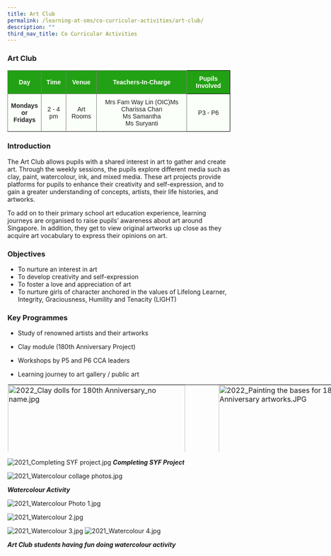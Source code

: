 ```yaml
---
title: Art Club
permalink: /learning-at-sms/co-curricular-activities/art-club/
description: ""
third_nav_title: Co Curricular Activities
---
```


### Art Club

<style type="text/css">
.tg  {border-collapse:collapse;border-spacing:0;}
.tg td{border-color:black;border-style:solid;border-width:1px;font-family:Arial, sans-serif;font-size:14px;
  overflow:hidden;padding:10px 5px;word-break:normal;}
.tg th{border-color:black;border-style:solid;border-width:1px;font-family:Arial, sans-serif;font-size:14px;
  font-weight:normal;overflow:hidden;padding:10px 5px;word-break:normal;}
.tg .tg-rk1q{background-color:#22A114;border-color:inherit;color:#FBFFFA;font-weight:bold;text-align:center;vertical-align:middle}
.tg .tg-xn89{background-color:#22A114;color:#FBFFFA;font-weight:bold;text-align:center;vertical-align:middle}
.tg .tg-ug26{background-color:#FBFFFA;border-color:inherit;color:#222;text-align:center;vertical-align:middle}
.tg .tg-xkg1{background-color:#FBFFFA;border-color:inherit;color:#222;font-weight:bold;text-align:center;vertical-align:middle}
.tg .tg-s6uv{background-color:#FBFFFA;color:#222;text-align:center;vertical-align:middle}
</style>
<table class="tg">
<thead>
  <tr>
    <th class="tg-rk1q"><span style="color:#FBFFFA;background-color:#22A114">Day</span></th>
    <th class="tg-rk1q"><span style="color:#FBFFFA;background-color:#22A114">Time</span></th>
    <th class="tg-rk1q"><span style="color:#FBFFFA;background-color:#22A114">Venue</span></th>
    <th class="tg-rk1q"><span style="color:#FBFFFA;background-color:#22A114">Teachers-In-Charge</span></th>
    <th class="tg-xn89"><span style="color:#FBFFFA;background-color:#22A114">Pupils Involved</span></th>
  </tr>
</thead>
<tbody>
  <tr>
    <td class="tg-xkg1"><span style="color:#222;background-color:#FBFFFA">Mondays</span><br><span style="color:#222;background-color:#FBFFFA">or Fridays</span></td>
    <td class="tg-ug26"><span style="color:#222;background-color:#FBFFFA">2 - 4 pm</span></td>
    <td class="tg-ug26"><span style="color:#222;background-color:#FBFFFA">Art Rooms</span></td>
    <td class="tg-ug26"><span style="color:#222;background-color:#FBFFFA">Mrs Fam Way Lin (OIC)</span>Ms Charissa Chan<br>Ms Samantha<br>Ms Suryanti</td>
    <td class="tg-s6uv"><span style="color:#222;background-color:#FBFFFA">P3 - P6</span></td>
  </tr>
</tbody>
</table>


### Introduction  


The Art Club allows pupils with a shared interest in art to gather and create art. Through the weekly sessions, the pupils explore different media such as clay, paint, watercolour, ink, and mixed media. These art projects&nbsp;provide platforms for pupils to&nbsp;enhance their creativity and self-expression, and&nbsp;to gain a greater understanding of concepts, artists, their life histories, and artworks.  

To add on to their primary school art education experience, learning journeys are organised to raise pupils’ awareness about art around Singapore.&nbsp;In addition, they get to view original artworks up close as they acquire art vocabulary to express their opinions on art.

### Objectives  


*   To nurture an interest in art&nbsp;
*   To develop creativity and self-expression
*   To foster a love and appreciation of art&nbsp;
*   To nurture girls of character anchored in the values of Lifelong Learner, Integrity, Graciousness, Humility and Tenacity (LIGHT)


### Key Programmes  


*   Study of renowned artists and their artworks
    
*   Clay module (180th&nbsp;Anniversary Project)
*   Workshops by P5 and P6 CCA leaders
    
*   Learning journey to art gallery / public art
    

  

<table style="margin: auto; outline: 0px; padding: 0px; border-collapse: collapse; clear: both; border: 1px solid transparent; table-layout: fixed; width: 880px; height: 154px;" class="ive_eobj_center ives_tab_kosong"><tbody style="margin: 0px; outline: 0px; padding: 0px;"><tr style="margin: 0px; outline: 0px; padding: 0px;"><td style="margin: 0px; outline: 0px; padding: 0px 15px 15px 0px; vertical-align: top; width: 439px;"><img style="margin: 0px 10px 0px 0px; outline: 0px; padding: 0px; border: none; max-width: 100%; float: left; width: 401px; height: 501px;" class="ive_eobj_left" alt="2022_Clay dolls for 180th Anniversary_no name.jpg" width="100%" src="/images/2022Clay%20dolls%20for%20180th%20Anniversary.jpg"><br style="margin: 0px; outline: 0px; padding: 0px;"><br style="margin: 0px; outline: 0px; padding: 0px;"><br style="margin: 0px; outline: 0px; padding: 0px;"><br style="margin: 0px; outline: 0px; padding: 0px;"><br style="margin: 0px; outline: 0px; padding: 0px;"><br style="margin: 0px; outline: 0px; padding: 0px;"><br style="margin: 0px; outline: 0px; padding: 0px;"><br style="margin: 0px; outline: 0px; padding: 0px;"><br style="margin: 0px; outline: 0px; padding: 0px;"><br style="margin: 0px; outline: 0px; padding: 0px;"><br style="margin: 0px; outline: 0px; padding: 0px;"><br style="margin: 0px; outline: 0px; padding: 0px;"><br style="margin: 0px; outline: 0px; padding: 0px;"><br style="margin: 0px; outline: 0px; padding: 0px;"><br style="margin: 0px; outline: 0px; padding: 0px;"><br style="margin: 0px; outline: 0px; padding: 0px;"><br style="margin: 0px; outline: 0px; padding: 0px;"><br style="margin: 0px; outline: 0px; padding: 0px;"><br style="margin: 0px; outline: 0px; padding: 0px;"><br style="margin: 0px; outline: 0px; padding: 0px;"><br style="margin: 0px; outline: 0px; padding: 0px;"><div style="margin: 0px; outline: 0px; padding: 0px; line-height: 24px !important; font-family: &quot;Libre Franklin&quot;, sans-serif; font-size: 17px; font-weight: 400; color: rgb(0, 0, 0); text-align: center;"><b style="margin: 0px; outline: 0px; padding: 0px;"><i style="margin: 0px; outline: 0px; padding: 0px;">Clay dolls for 180th Anniversary</i></b></div></td><td style="margin: 0px; outline: 0px; padding: 0px 15px 15px 0px; vertical-align: top; width: 440px;"><img style="margin: auto; outline: 0px; padding: 0px; border: none; max-width: 100%; clear: both; display: block; width: 356px; height: 502px;" class="ive_eobj_center" alt="2022_Painting the bases for 180th Anniversary artworks.JPG" width="100%" src="/images/2022Painting%20the%20bases%20for%20180th%20Anniversary%20artworks.jpg"><div style="margin: 0px; outline: 0px; padding: 0px; line-height: 24px !important; font-family: &quot;Libre Franklin&quot;, sans-serif; font-size: 17px; font-weight: 400; color: rgb(0, 0, 0); text-align: center;"><b style="margin: 0px; outline: 0px; padding: 0px;"><i style="margin: 0px; outline: 0px; padding: 0px;">Painting the bases for<br style="margin: 0px; outline: 0px; padding: 0px;">180th Anniversary artworks</i></b></div></td></tr><tr style="margin: 0px; outline: 0px; padding: 0px;"><td style="margin: 0px; outline: 0px; padding: 0px 15px 15px 0px; vertical-align: top;" colspan="2"><br style="margin: 0px; outline: 0px; padding: 0px;"><img style="margin: auto; outline: 0px; padding: 0px; border: none; max-width: 100%; clear: both; display: block; width: 421px; height: 421px;" class="ive_eobj_center" alt="2022_Exploring textures with twine and foil_no name.jpg" width="100%" src="/images/2022Exploring%20textures%20with%20twine%20and%20foil.jpg"><b style="margin: 0px; outline: 0px; padding: 0px;"><div style="margin: 0px; outline: 0px; padding: 0px; line-height: 24px !important; font-family: &quot;Libre Franklin&quot;, sans-serif; font-size: 17px; font-weight: 400; color: rgb(0, 0, 0); text-align: center;"><b style="margin: 0px; outline: 0px; padding: 0px;"><i style="margin: 0px; outline: 0px; padding: 0px;">Exploring textures with twine and foil</i></b></div></b></td></tr></tbody></table>

  
  

![2021_Completing SYF project.jpg](/images/2021Completing%20SYF%20project.jpg)
**_Completing SYF Project_**

![2021_Watercolour collage photos.jpg](/images/2021Watercolour%20collage%20photos.jpg)

**_Watercolour Activity_**


![2021_Watercolour Photo 1.jpg](/images/2021Watercolour%20Photo%201.jpg) 

![2021_Watercolour 2.jpg](/images/2021Watercolour%202.jpg)


![2021_Watercolour 3.jpg](/images/2021Watercolour%203.jpg)
![2021_Watercolour 4.jpg](/images/2021Watercolour%204.jpg)

_**Art Club students having fun doing watercolour activity**_
